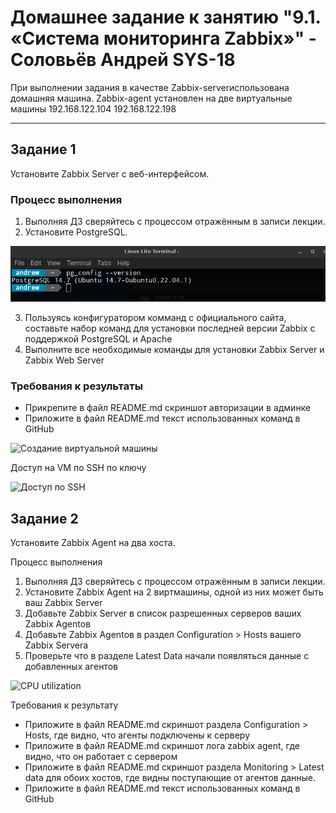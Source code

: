 # Домашнее задание к занятию "9.1. «Система мониторинга Zabbix»" - Соловьёв Андрей SYS-18

При выполнении задания в качестве Zabbix-serverиспользована домашняя машина.
Zabbix-agent установлен на две виртуальные машины 
192.168.122.104 
192.168.122.198

---

## Задание 1

Установите Zabbix Server с веб-интерфейсом.

### Процесс выполнения

1. Выполняя ДЗ сверяйтесь с процессом отражённым в записи лекции.
2. Установите PostgreSQL. 

![PostgressSQL](https://github.com/Andrewsolo1969/9-02-hw/blob/main/img/Postgresssql.png)


3. Пользуясь конфигуратором комманд с официального сайта, составьте набор команд для установки последней версии Zabbix с поддержкой PostgreSQL и Apache
4. Выполните все необходимые команды для установки Zabbix Server и Zabbix Web Server

### Требования к результаты
- Прикрепите в файл README.md скриншот авторизации в админке
- Приложите в файл README.md текст использованных команд в GitHub

![Создание виртуальной машины](https://github.com/Andrewsolo1969/9-02-hw/blob/main/img/VM_creating.png)

Доступ на VM по SSH по ключу

![Доступ по SSH](https://github.com/Andrewsolo1969/9-02-hw/blob/main/img/SSH.png)

## Задание 2

Установите Zabbix Agent на два хоста.

Процесс выполнения
1. Выполняя ДЗ сверяйтесь с процессом отражённым в записи лекции.
2. Установите Zabbix Agent на 2 виртмашины, одной из них может быть ваш Zabbix Server
3. Добавьте Zabbix Server в список разрешенных серверов ваших Zabbix Agentов
4. Добавьте Zabbix Agentов в раздел Configuration > Hosts вашего Zabbix Servera
5. Проверьте что в разделе Latest Data начали появляться данные с добавленных агентов


![CPU utilization](https://github.com/Andrewsolo1969/9-02-hw/blob/main/img/CPU_utilization.png)

Требования к результату

- Приложите в файл README.md скриншот раздела Configuration > Hosts, где видно, что агенты подключены к серверу
- Приложите в файл README.md скриншот лога zabbix agent, где видно, что он работает с сервером
- Приложите в файл README.md скриншот раздела Monitoring > Latest data для обоих хостов, где видны поступающие от агентов данные.
- Приложите в файл README.md текст использованных команд в GitHub